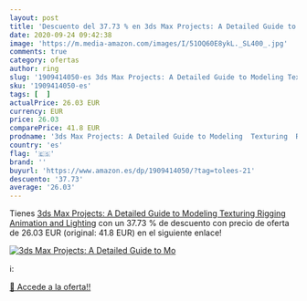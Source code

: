 ```yaml
---
layout: post
title: 'Descuento del 37.73 % en 3ds Max Projects: A Detailed Guide to Mo'
date: 2020-09-24 09:42:38
image: 'https://m.media-amazon.com/images/I/51OQ60E8ykL._SL400_.jpg'
comments: true
category: ofertas
author: ring
slug: '1909414050-es 3ds Max Projects: A Detailed Guide to Modeling Texturing...'
sku: '1909414050-es'
tags: [  ]
actualPrice: 26.03 EUR
currency: EUR
price: 26.03
comparePrice: 41.8 EUR
prodname: '3ds Max Projects: A Detailed Guide to Modeling  Texturing  Rigging  Animation and Lighting'
country: 'es'
flag: '🇪🇸'
brand: ''
buyurl: 'https://www.amazon.es/dp/1909414050/?tag=tolees-21'
descuento: '37.73'
average: '26.03'
---
```


Tienes [3ds Max Projects: A Detailed Guide to Modeling  Texturing  Rigging  Animation and Lighting](https://www.amazon.es/dp/1909414050/?tag=tolees-21) con un 37.73 % de descuento con precio de oferta de 26.03 EUR (original: 41.8 EUR) en el siguiente enlace!

[![3ds Max Projects: A Detailed Guide to Mo](https://m.media-amazon.com/images/I/51OQ60E8ykL._SL400_.jpg)](https://www.amazon.es/dp/1909414050/?tag=tolees-21)

ℹ️:


[🛒 Accede a la oferta!!](https://www.amazon.es/dp/1909414050/?tag=tolees-21)
